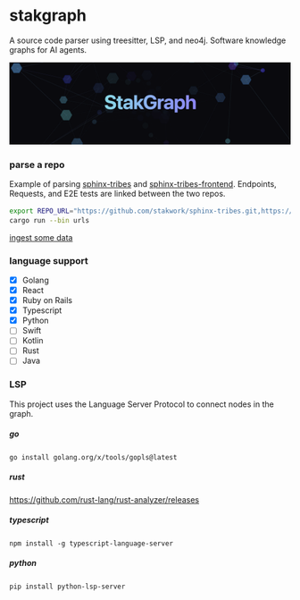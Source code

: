 # stakgraph

A source code parser using treesitter, LSP, and neo4j. Software knowledge graphs for AI agents.

![img](./mcp/docs/sg.png)

### parse a repo

Example of parsing [sphinx-tribes](https://github.com/stakwork/demo-repo) and [sphinx-tribes-frontend](https://github.com/stakwork/sphinx-tribes-frontend). Endpoints, Requests, and E2E tests are linked between the two repos.

```bash
export REPO_URL="https://github.com/stakwork/sphinx-tribes.git,https://github.com/stakwork/sphinx-tribes-frontend.git"
cargo run --bin urls
```

[ingest some data](https://github.com/stakwork/stakgraph/wiki/Ingest-some-data)

### language support

- [x] Golang
- [x] React
- [x] Ruby on Rails
- [x] Typescript
- [x] Python
- [ ] Swift
- [ ] Kotlin
- [ ] Rust
- [ ] Java

### LSP

This project uses the Language Server Protocol to connect nodes in the graph.

##### go

`go install golang.org/x/tools/gopls@latest`

##### rust

https://github.com/rust-lang/rust-analyzer/releases

##### typescript

`npm install -g typescript-language-server`

##### python

`pip install python-lsp-server`
